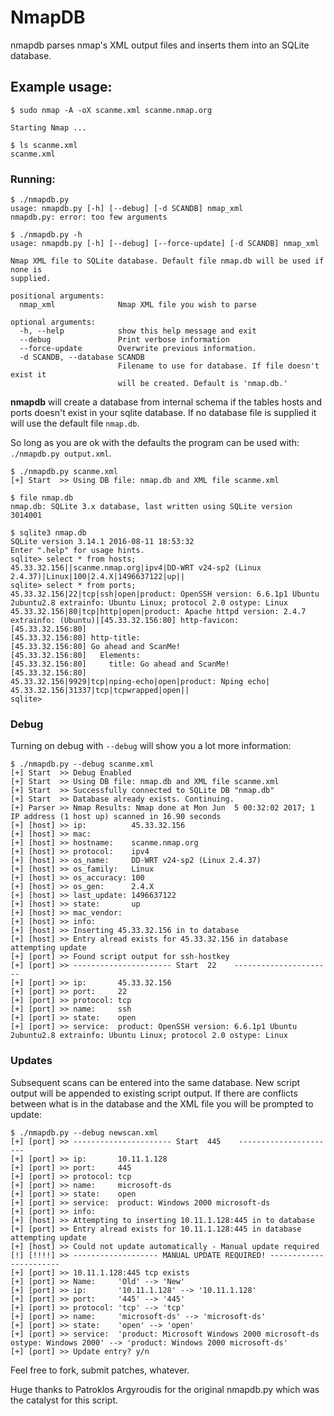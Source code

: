 # NmapDB

nmapdb parses nmap's XML output files and inserts them into an SQLite database.

## Example usage:

```
$ sudo nmap -A -oX scanme.xml scanme.nmap.org

Starting Nmap ...

$ ls scanme.xml
scanme.xml
```
### Running:

```
$ ./nmapdb.py 
usage: nmapdb.py [-h] [--debug] [-d SCANDB] nmap_xml
nmapdb.py: error: too few arguments

$ ./nmapdb.py -h 
usage: nmapdb.py [-h] [--debug] [--force-update] [-d SCANDB] nmap_xml

Nmap XML file to SQLite database. Default file nmap.db will be used if none is
supplied.

positional arguments:
  nmap_xml              Nmap XML file you wish to parse

optional arguments:
  -h, --help            show this help message and exit
  --debug               Print verbose information
  --force-update        Overwrite previous information.
  -d SCANDB, --database SCANDB
                        Filename to use for database. If file doesn't exist it
                        will be created. Default is 'nmap.db.'

```
**nmapdb** will create a database from internal schema if the tables hosts and ports doesn't exist in your sqlite database. If no database file is supplied it will use the default file `nmap.db`. 

So long as you are ok with the defaults the program can be used with: `./nmapdb.py output.xml`. 

```
$ ./nmapdb.py scanme.xml   
[+] Start  >> Using DB file: nmap.db and XML file scanme.xml

$ file nmap.db 
nmap.db: SQLite 3.x database, last written using SQLite version 3014001

$ sqlite3 nmap.db 
SQLite version 3.14.1 2016-08-11 18:53:32
Enter ".help" for usage hints.
sqlite> select * from hosts;
45.33.32.156||scanme.nmap.org|ipv4|DD-WRT v24-sp2 (Linux 2.4.37)|Linux|100|2.4.X|1496637122|up||
sqlite> select * from ports;
45.33.32.156|22|tcp|ssh|open|product: OpenSSH version: 6.6.1p1 Ubuntu 2ubuntu2.8 extrainfo: Ubuntu Linux; protocol 2.0 ostype: Linux
45.33.32.156|80|tcp|http|open|product: Apache httpd version: 2.4.7 extrainfo: (Ubuntu)|[45.33.32.156:80] http-favicon:
[45.33.32.156:80] 
[45.33.32.156:80] http-title:
[45.33.32.156:80] Go ahead and ScanMe!
[45.33.32.156:80]   Elements:
[45.33.32.156:80]     title: Go ahead and ScanMe!
[45.33.32.156:80] 
45.33.32.156|9929|tcp|nping-echo|open|product: Nping echo|
45.33.32.156|31337|tcp|tcpwrapped|open||
sqlite> 
```

### Debug

Turning on debug with `--debug` will show you a lot more information:

```
$ ./nmapdb.py --debug scanme.xml
[+] Start  >> Debug Enabled
[+] Start  >> Using DB file: nmap.db and XML file scanme.xml
[+] Start  >> Successfully connected to SQLite DB "nmap.db"
[+] Start  >> Database already exists. Continuing.
[+] Parser >> Nmap Results: Nmap done at Mon Jun  5 00:32:02 2017; 1 IP address (1 host up) scanned in 16.90 seconds
[+] [host] >> ip:          45.33.32.156
[+] [host] >> mac:         
[+] [host] >> hostname:    scanme.nmap.org
[+] [host] >> protocol:    ipv4
[+] [host] >> os_name:     DD-WRT v24-sp2 (Linux 2.4.37)
[+] [host] >> os_family:   Linux
[+] [host] >> os_accuracy: 100
[+] [host] >> os_gen:      2.4.X
[+] [host] >> last_update: 1496637122
[+] [host] >> state:       up
[+] [host] >> mac_vendor:  
[+] [host] >> info:        
[+] [host] >> Inserting 45.33.32.156 in to database
[+] [host] >> Entry alread exists for 45.33.32.156 in database attempting update
[+] [port] >> Found script output for ssh-hostkey
[+] [port] >> ---------------------- Start  22    ----------------------
[+] [port] >> ip:       45.33.32.156
[+] [port] >> port:     22
[+] [port] >> protocol: tcp
[+] [port] >> name:     ssh
[+] [port] >> state:    open
[+] [port] >> service:  product: OpenSSH version: 6.6.1p1 Ubuntu 2ubuntu2.8 extrainfo: Ubuntu Linux; protocol 2.0 ostype: Linux
```

### Updates

Subsequent scans can be entered into the same database. New script output will be appended to existing script output. If there are conflicts between what is in the database and the XML file you will be prompted to update:

```
$ ./nmapdb.py --debug newscan.xml
[+] [port] >> ---------------------- Start  445    ----------------------
[+] [port] >> ip:       10.11.1.128
[+] [port] >> port:     445
[+] [port] >> protocol: tcp
[+] [port] >> name:     microsoft-ds
[+] [port] >> state:    open
[+] [port] >> service:  product: Windows 2000 microsoft-ds
[+] [port] >> info:     
[+] [host] >> Attempting to inserting 10.11.1.128:445 in to database
[+] [port] >> Entry alread exists for 10.11.1.128:445 in database attempting update
[+] [host] >> Could not update automatically - Manual update required
[!] [!!!!] >> ------------------- MANUAL UPDATE REQUIRED! -----------------------
[+] [port] >> 10.11.1.128:445 tcp exists
[+] [port] >> Name:     'Old' --> 'New'
[+] [port] >> ip:       '10.11.1.128' --> '10.11.1.128'
[+] [port] >> port:     '445' --> '445'
[+] [port] >> protocol: 'tcp' --> 'tcp'
[+] [port] >> name:     'microsoft-ds' --> 'microsoft-ds'
[+] [port] >> state:    'open' --> 'open'
[+] [port] >> service:  'product: Microsoft Windows 2000 microsoft-ds ostype: Windows 2000' --> 'product: Windows 2000 microsoft-ds'
[+] [port] >> Update entry? y/n
```


Feel free to fork, submit patches, whatever.

Huge thanks to Patroklos Argyroudis <argp at domain census-labs.com> for the original nmapdb.py which was the catalyst for this script. 

